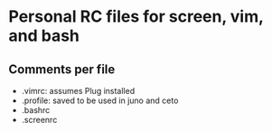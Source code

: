# Personal RC files for screen, vim, and bash

## Comments per file
- .vimrc: assumes Plug installed
- .profile: saved to be used in juno and ceto
- .bashrc
- .screenrc
